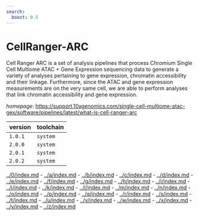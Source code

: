 ```yaml
---
search:
  boost: 0.5
---
```

# CellRanger-ARC

Cell Ranger ARC is a set of analysis pipelines that process  Chromium Single Cell Multiome ATAC + Gene Expression sequencing data to generate a  variety of analyses pertaining to gene expression, chromatin accessibility and  their linkage. Furthermore, since the ATAC and gene expression measurements are on  the very same cell, we are able to perform analyses that link chromatin  accessibility and gene expression.

*homepage*: <https://support.10xgenomics.com/single-cell-multiome-atac-gex/software/pipelines/latest/what-is-cell-ranger-arc>

version | toolchain
--------|----------
``1.0.1`` | ``system``
``2.0.0`` | ``system``
``2.0.1`` | ``system``
``2.0.2`` | ``system``

[../0/index.md](0) - [../a/index.md](a) - [../b/index.md](b) - [../c/index.md](c) - [../d/index.md](d) - [../e/index.md](e) - [../f/index.md](f) - [../g/index.md](g) - [../h/index.md](h) - [../i/index.md](i) - [../j/index.md](j) - [../k/index.md](k) - [../l/index.md](l) - [../m/index.md](m) - [../n/index.md](n) - [../o/index.md](o) - [../p/index.md](p) - [../q/index.md](q) - [../r/index.md](r) - [../s/index.md](s) - [../t/index.md](t) - [../u/index.md](u) - [../v/index.md](v) - [../w/index.md](w) - [../x/index.md](x) - [../y/index.md](y) - [../z/index.md](z)

